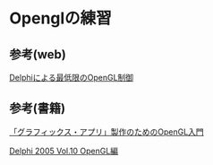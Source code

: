 # Openglの練習

## 参考(web)
[Delphiによる最低限のOpenGL制御](https://tokoik.github.io/opengl/delphi.html)

## 参考(書籍)
[「グラフィックス・アプリ」製作のためのOpenGL入門](https://www.amazon.co.jp/%E3%80%8C%E3%82%B0%E3%83%A9%E3%83%95%E3%82%A3%E3%83%83%E3%82%AF%E3%82%B9%E3%83%BB%E3%82%A2%E3%83%97%E3%83%AA%E3%80%8D%E5%88%B6%E4%BD%9C%E3%81%AE%E3%81%9F%E3%82%81%E3%81%AEOpenGL%E5%85%A5%E9%96%80-I%E3%83%BB-BOOKS-%E5%BA%8A%E4%BA%95-%E6%B5%A9%E5%B9%B3/dp/4777520560)
  
[Delphi 2005 Vol.10 OpenGL編](https://www.amazon.co.jp/Delphi-2005%E3%83%97%E3%83%AD%E3%82%B0%E3%83%A9%E3%83%9F%E3%83%B3%E3%82%B0%E3%83%86%E3%82%AF%E3%83%8B%E3%83%83%E3%82%AF%E2%80%95-Microsoft-Win32-Vol-10/dp/4877831487)